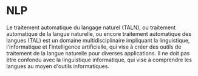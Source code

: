 # NLP
Le traitement automatique du langage naturel (TALN), ou traitement automatique de la langue naturelle, ou encore traitement automatique des langues (TAL) est un domaine multidisciplinaire impliquant la linguistique, l'informatique et l'intelligence artificielle, qui vise à créer des outils de traitement de la langue naturelle pour diverses applications. Il ne doit pas être confondu avec la linguistique informatique, qui vise à comprendre les langues au moyen d'outils informatiques.
